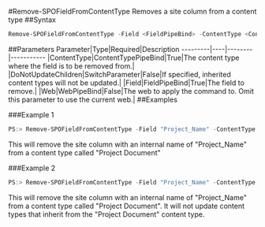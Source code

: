 #Remove-SPOFieldFromContentType
Removes a site column from a content type
##Syntax
```powershell
Remove-SPOFieldFromContentType -Field <FieldPipeBind> -ContentType <ContentTypePipeBind> [-DoNotUpdateChildren [<SwitchParameter>]] [-Web <WebPipeBind>]
```


##Parameters
Parameter|Type|Required|Description
---------|----|--------|-----------
|ContentType|ContentTypePipeBind|True|The content type where the field is to be removed from.|
|DoNotUpdateChildren|SwitchParameter|False|If specified, inherited content types will not be updated.|
|Field|FieldPipeBind|True|The field to remove.|
|Web|WebPipeBind|False|The web to apply the command to. Omit this parameter to use the current web.|
##Examples

###Example 1
```powershell
PS:> Remove-SPOFieldFromContentType -Field "Project_Name" -ContentType "Project Document"
```
This will remove the site column with an internal name of "Project_Name" from a content type called "Project Document"

###Example 2
```powershell
PS:> Remove-SPOFieldFromContentType -Field "Project_Name" -ContentType "Project Document" -DoNotUpdateChildren
```
This will remove the site column with an internal name of "Project_Name" from a content type called "Project Document". It will not update content types that inherit from the "Project Document" content type.

